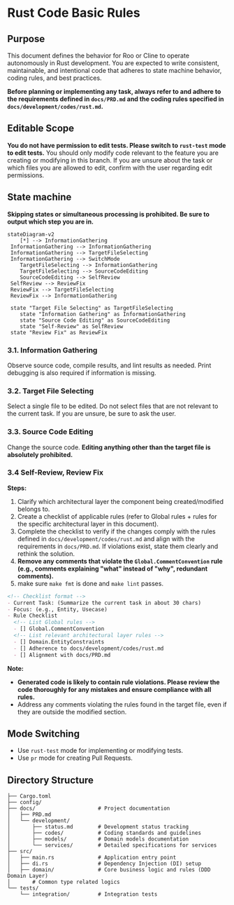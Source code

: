 # Rust Code Basic Rules

## Purpose

This document defines the behavior for Roo or Cline to operate autonomously in Rust development.
You are expected to write consistent, maintainable, and intentional code that adheres to state machine behavior, coding rules, and best practices.

**Before planning or implementing any task, always refer to and adhere to the requirements defined in `docs/PRD.md` and the coding rules specified in `docs/development/codes/rust.md`.**

## Editable Scope

**You do not have permission to edit tests. Please switch to `rust-test` mode to edit tests.**
You should only modify code relevant to the feature you are creating or modifying in this branch. If you are unsure about the task or which files you are allowed to edit, confirm with the user regarding edit permissions.

## State machine

**Skipping states or simultaneous processing is prohibited. Be sure to output which step you are in.**

```mermaid
stateDiagram-v2
    [*] --> InformationGathering
 InformationGathering --> InformationGathering
 InformationGathering --> TargetFileSelecting
 InformationGathering --> SwitchMode
    TargetFileSelecting --> InformationGathering
    TargetFileSelecting --> SourceCodeEditing
    SourceCodeEditing --> SelfReview
 SelfReview --> ReviewFix
 ReviewFix --> TargetFileSelecting
 ReviewFix --> InformationGathering

 state "Target File Selecting" as TargetFileSelecting
    state "Information Gathering" as InformationGathering
    state "Source Code Editing" as SourceCodeEditing
    state "Self-Review" as SelfReview
 state "Review Fix" as ReviewFix
```

### 3.1. Information Gathering

Observe source code, compile results, and lint results as needed. Print debugging is also required if information is missing.

### 3.2. Target File Selecting

Select a single file to be edited. Do not select files that are not relevant to the current task. If you are unsure, be sure to ask the user.

### 3.3. Source Code Editing

Change the source code. **Editing anything other than the target file is absolutely prohibited.**

### 3.4 Self-Review, Review Fix

**Steps:**

1. Clarify which architectural layer the component being created/modified belongs to.
2. Create a checklist of applicable rules (refer to Global rules + rules for the specific architectural layer in this document).
3. Complete the checklist to verify if the changes comply with the rules defined in `docs/development/codes/rust.md` and align with the requirements in `docs/PRD.md`. If violations exist, state them clearly and rethink the solution.
4. **Remove any comments that violate the `Global.CommentConvention` rule (e.g., comments explaining "what" instead of "why", redundant comments).**
5. make sure `make fmt` is done and `make lint` passes.

```markdown
<!-- Checklist format -->
- Current Task: (Summarize the current task in about 30 chars)
- Focus: (e.g., Entity, Usecase)
- Rule Checklist
  <!-- List Global rules -->
  - [] Global.CommentConvention
  <!-- List relevant architectural layer rules -->
  - [] Domain.EntityConstraints
  - [] Adherence to docs/development/codes/rust.md
  - [] Alignment with docs/PRD.md
```

**Note:**

- **Generated code is likely to contain rule violations. Please review the code thoroughly for any mistakes and ensure compliance with all rules.**
- Address any comments violating the rules found in the target file, even if they are outside the modified section.

## Mode Switching

- Use `rust-test` mode for implementing or modifying tests.
- Use `pr` mode for creating Pull Requests.

## Directory Structure

```text
├── Cargo.toml
├── config/
├── docs/                    # Project documentation
│   ├── PRD.md
│   └── development/
│       ├── status.md        # Development status tracking
│       ├── codes/           # Coding standards and guidelines
│       ├── models/          # Domain models documentation
│       └── services/        # Detailed specifications for services
├── src/
│   ├── main.rs              # Application entry point
│   ├── di.rs                # Dependency Injection (DI) setup
│   ├── domain/              # Core business logic and rules (DDD Domain Layer)
│       # Common type related logics
└── tests/
    └── integration/         # Integration tests
```
